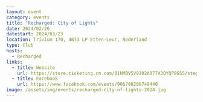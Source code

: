 ```yaml
---
layout: event
category: events
title: "Recharged: City of Lights"
date: 2024/02/26
datestart: 2024/03/23
location: Trivium 170, 4873 LP Etten-Leur, Nederland
type: Club
hosts:
  - Recharged
links:
  - title: Website
    url: https://store.ticketing.cm.com/01HMBV5V9J02A077X3QYQP9GS5/step/99fef654-413a-4758-a34d-ea79300ae1d4
  - title: Facebook
    url: https://www.facebook.com/events/906788200748440
image: /assets/img/events/recharged-city-of-lights-2024.jpg
---
```

